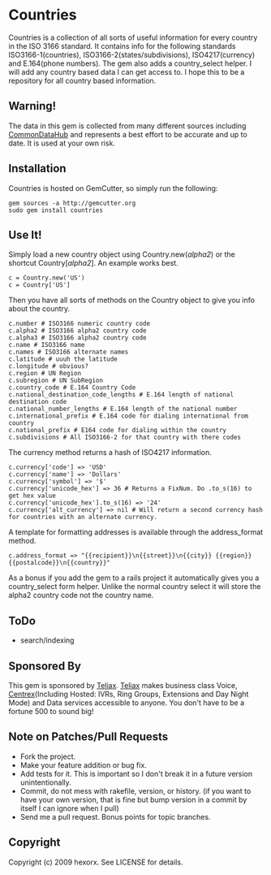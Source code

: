Countries
=========

Countries is a collection of all sorts of useful information for every country in the ISO 3166 standard. It contains info for the following standards ISO3166-1(countries), ISO3166-2(states/subdivisions), ISO4217(currency) and E.164(phone numbers). The gem also adds a country_select helper. I will add any country based data I can get access to. I hope this to be a repository for all country based information.

Warning!
--------

The data in this gem is collected from many different sources including [CommonDataHub][] and represents a best effort to be accurate and up to date. It is used at your own risk.

Installation
------------

Countries is hosted on GemCutter, so simply run the following:

    gem sources -a http://gemcutter.org
    sudo gem install countries
    
Use It!
-------

Simply load a new country object using Country.new(*alpha2*) or the shortcut Country[*alpha2*]. An example  works best.

    c = Country.new('US')
    c = Country['US']
    
Then you have all sorts of methods on the Country object to give you info about the country.

    c.number # ISO3166 numeric country code
    c.alpha2 # ISO3166 alpha2 country code
    c.alpha3 # ISO3166 alpha2 country code
    c.name # ISO3166 name
    c.names # ISO3166 alternate names
    c.latitude # uuuh the latitude
    c.longitude # obvious?
    c.region # UN Region
    c.subregion # UN SubRegion
    c.country_code # E.164 Country Code
    c.national_destination_code_lengths # E.164 length of national destination code
    c.national_number_lengths # E.164 length of the national number
    c.international_prefix # E.164 code for dialing international from country
    c.national_prefix # E164 code for dialing within the country
    c.subdivisions # All ISO3166-2 for that country with there codes
    
The currency method returns a hash of ISO4217 information.

    c.currency['code'] => 'USD'
    c.currency['name'] => 'Dollars'
    c.currency['symbol'] => '$'
    c.currency['unicode_hex'] => 36 # Returns a FixNum. Do .to_s(16) to get hex value
    c.currency['unicode_hex'].to_s(16) => '24'
    c.currency['alt_currency'] => nil # Will return a second currency hash for countries with an alternate currency.
    
A template for formatting addresses is available through the address_format method.

    c.address_format => "{{recipient}}\n{{street}}\n{{city}} {{region}} {{postalcode}}\n{{country}}"

As a bonus if you add the gem to a rails project it automatically gives you a country_select form helper. Unlike the normal country select it will store the alpha2 country code not the country name.


ToDo
----

* search/indexing

Sponsored By
------------

This gem is sponsored by [Teliax][]. [Teliax][] makes business class Voice, [Centrex][](Including Hosted: IVRs, Ring Groups, Extensions and Day Night Mode) and Data services accessible to anyone. You don't have to be a fortune 500 to sound big!

Note on Patches/Pull Requests
-----------------------------
 
* Fork the project.
* Make your feature addition or bug fix.
* Add tests for it. This is important so I don't break it in a
  future version unintentionally.
* Commit, do not mess with rakefile, version, or history.
  (if you want to have your own version, that is fine but
   bump version in a commit by itself I can ignore when I pull)
* Send me a pull request. Bonus points for topic branches.

Copyright
---------

Copyright (c) 2009 hexorx. See LICENSE for details.


[Teliax]: http://teliax.com
[Centrex]: http://en.wikipedia.org/wiki/Centrex
[CommonDataHub]: http://commondatahub.com